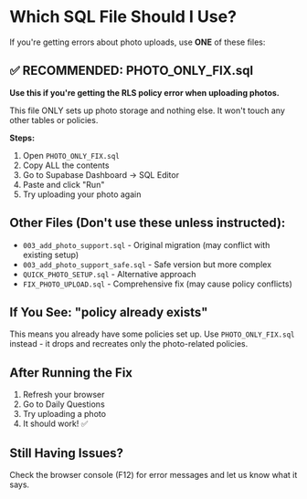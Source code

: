 # Which SQL File Should I Use?

If you're getting errors about photo uploads, use **ONE** of these files:

## ✅ RECOMMENDED: PHOTO_ONLY_FIX.sql

**Use this if you're getting the RLS policy error when uploading photos.**

This file ONLY sets up photo storage and nothing else. It won't touch any other tables or policies.

**Steps:**
1. Open `PHOTO_ONLY_FIX.sql`
2. Copy ALL the contents
3. Go to Supabase Dashboard → SQL Editor
4. Paste and click "Run"
5. Try uploading your photo again

## Other Files (Don't use these unless instructed):

- `003_add_photo_support.sql` - Original migration (may conflict with existing setup)
- `003_add_photo_support_safe.sql` - Safe version but more complex
- `QUICK_PHOTO_SETUP.sql` - Alternative approach
- `FIX_PHOTO_UPLOAD.sql` - Comprehensive fix (may cause policy conflicts)

## If You See: "policy already exists"

This means you already have some policies set up. Use `PHOTO_ONLY_FIX.sql` instead - it drops and recreates only the photo-related policies.

## After Running the Fix

1. Refresh your browser
2. Go to Daily Questions
3. Try uploading a photo
4. It should work! ✅

## Still Having Issues?

Check the browser console (F12) for error messages and let us know what it says.

